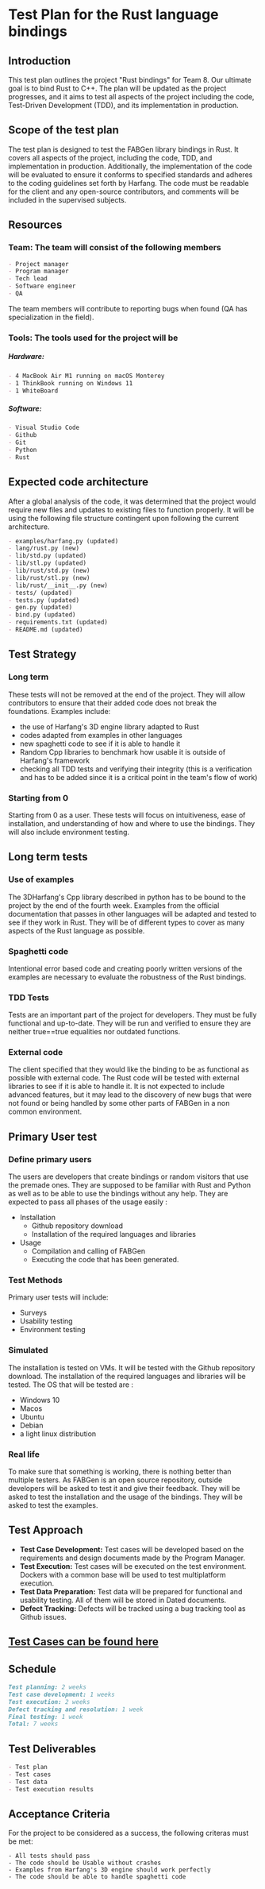 # Test Plan for the Rust language bindings

## **Introduction**

This test plan outlines the project "Rust bindings" for Team 8. Our ultimate goal is to bind Rust to C++. The plan will be updated as the project progresses, and it aims to test all aspects of the project including the code, Test-Driven Development (TDD), and its implementation in production.

## **Scope of the test plan**

The test plan is designed to test the FABGen library bindings in Rust. It covers all aspects of the project, including the code, TDD, and implementation in production. Additionally, the implementation of the code will be evaluated to ensure it conforms to specified standards and adheres to the coding guidelines set forth by Harfang. The code must be readable for the client and any open-source contributors, and comments will be included in the supervised subjects.

## **Resources**

### Team: The team will consist of the following members

```md
- Project manager
- Program manager
- Tech lead
- Software engineer
- QA
```

The team members will contribute to reporting bugs when found (QA has specialization in the field).

### Tools: The tools used for the project will be

#####  Hardware:

```md
- 4 MacBook Air M1 running on macOS Monterey
- 1 ThinkBook running on Windows 11
- 1 WhiteBoard
```

##### Software:

```md
- Visual Studio Code
- Github
- Git
- Python
- Rust
```

## **Expected code architecture**

After a global analysis of the code, it was determined that the project would require new files and updates to existing files to function properly. 
It will be using the following file structure contingent upon following the current architecture.

```md
- examples/harfang.py (updated)
- lang/rust.py (new)
- lib/std.py (updated)
- lib/stl.py (updated)
- lib/rust/std.py (new)
- lib/rust/stl.py (new)
- lib/rust/__init__.py (new)
- tests/ (updated)
- tests.py (updated)
- gen.py (updated)
- bind.py (updated)
- requirements.txt (updated)
- README.md (updated)
```

## **Test Strategy**

### Long term
These tests will not be removed at the end of the project. They will allow contributors to ensure that their added code does not break the foundations. Examples include:
- the use of Harfang's 3D engine library adapted to Rust
- codes adapted from examples in other languages
- new spaghetti code to see if it is able to handle it
- Random Cpp libraries to benchmark how usable it is outside of Harfang's framework
- checking all TDD tests and verifying their integrity (this is a verification and has to be added since it is a critical point in the team's flow of work)

### Starting from 0
Starting from 0 as a user. These tests will focus on intuitiveness, ease of installation, and understanding of how and where to use the bindings. They will also include environment testing.

## Long term tests

### Use of examples

The 3DHarfang's Cpp library described in python has to be bound to the project by the end of the fourth week.
Examples from the official documentation that passes in other languages will be adapted and tested to see if they work in Rust.
They will be of different types to cover as many aspects of the Rust language as possible.

### Spaghetti code

Intentional error based code and creating poorly written versions of the examples are necessary to evaluate the robustness of the Rust bindings.

### TDD Tests

Tests are an important part of the project for developers. They must be fully functional and up-to-date. They will be run and verified to ensure they are neither true==true equalities nor outdated functions.

### External code

The client specified that they would like the binding to be as functional as possible with external code. The Rust code will be tested with external libraries to see if it is able to handle it. It is not expected to include advanced features, but it may lead to the discovery of new bugs that were not found or being handled by some other parts of FABGen in a non common environment.

## Primary User test

### Define primary users

The users are developers that create bindings or random visitors that use the premade ones. They are supposed to be familiar with Rust and Python as well as to be able to use the bindings without any help.
They are expected to pass all phases of the usage easily :

- Installation
  - Github repository download
  - Installation of the required languages and libraries
- Usage
  - Compilation and calling of FABGen
  - Executing the code that has been generated.

### Test Methods
Primary user tests will include:

- Surveys
- Usability testing
- Environment testing

### Simulated

The installation is tested on VMs. It will be tested with the Github repository download. The installation of the required languages and libraries will be tested. The OS that will be tested are :

- Windows 10
- Macos
- Ubuntu
- Debian
- a light linux distribution

### Real life

To make sure that something is working, there is nothing better than multiple testers. 
As FABGen is an open source repository, outside developers will be asked to test it and give their feedback. They will be asked to test the installation and the usage of the bindings. They will be asked to test the examples.

## Test Approach

- **Test Case Development:** Test cases will be developed based on the requirements and design documents made by the Program Manager.
- **Test Execution:** Test cases will be executed on the test environment. Dockers with a common base will be used to test multiplatform execution.
- **Test Data Preparation:** Test data will be prepared for functional and usability testing. All of them will be stored in Dated documents.
- **Defect Tracking:** Defects will be tracked using a bug tracking tool as Github issues. 

## [**Test Cases can be found here**](TestCase)

## **Schedule**

```md
Test planning: 2 weeks
Test case development: 1 weeks
Test execution: 2 weeks
Defect tracking and resolution: 1 week
Final testing: 1 week
Total: 7 weeks
```

## **Test Deliverables**

```md
- Test plan
- Test cases
- Test data
- Test execution results
```

## Acceptance Criteria

For the project to be considered as a success, the following criteras must be met:
````
- All tests should pass
- The code should be Usable without crashes
- Examples from Harfang's 3D engine should work perfectly
- The code should be able to handle spaghetti code
````